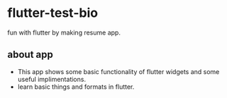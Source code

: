 # flutter-test-bio
fun with flutter by making resume app.

## about app
* This app shows some basic functionality of flutter widgets and some useful implimentations.
* learn basic things and formats in flutter.
